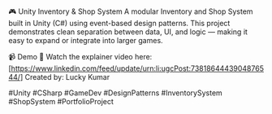 🎮 Unity Inventory & Shop System
A modular Inventory and Shop System built in Unity (C#) using event-based design patterns.
This project demonstrates clean separation between data, UI, and logic — making it easy to expand or integrate into larger games.

📹 Demo
🎥 Watch the explainer video here: [https://www.linkedin.com/feed/update/urn:li:ugcPost:7381864443904876544/]
Created by: Lucky Kumar

#Unity #CSharp #GameDev #DesignPatterns #InventorySystem #ShopSystem #PortfolioProject
